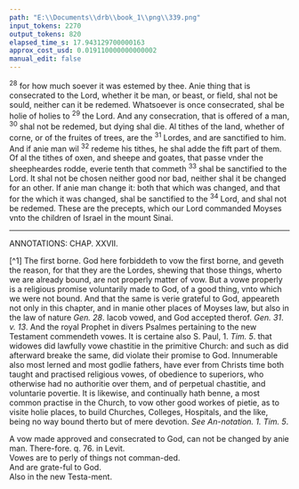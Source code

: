 ```yaml
---
path: "E:\\Documents\\drb\\book_1\\png\\339.png"
input_tokens: 2270
output_tokens: 820
elapsed_time_s: 17.943129700000163
approx_cost_usd: 0.019110000000000002
manual_edit: false
---
```

<sup>28</sup> for how much soever it was estemed by thee. Anie thing that is consecrated to the Lord, whether it be man, or beast, or field, shal not be sould, neither can it be redemed. Whatsoever is once consecrated, shal be holie of holies to <sup>29</sup> the Lord. And any consecration, that is offered of a man, <sup>30</sup> shal not be redemed, but dying shal die. Al tithes of the land, whether of corne, or of the fruites of trees, are the <sup>31</sup> Lordes, and are sanctified to him. And if anie man wil <sup>32</sup> redeme his tithes, he shal adde the fift part of them. Of al the tithes of oxen, and sheepe and goates, that passe vnder the sheepheardes rodde, everie tenth that commeth <sup>33</sup> shal be sanctified to the Lord. It shal not be chosen neither good nor bad, neither shal it be changed for an other. If anie man change it: both that which was changed, and that for the which it was changed, shal be sanctified to the <sup>34</sup> Lord, and shal not be redemed. These are the precepts, which our Lord commanded Moyses vnto the children of Israel in the mount Sinai.

<hr>

ANNOTATIONS:
CHAP. XXVII.

[^1] The first borne. God here forbiddeth to vow the first borne, and geveth the reason, for that they are the Lordes, shewing that those things, wherto we are already bound, are not properly matter of vow. But a vowe properly is a religious promise voluntarily made to God, of a good thing, vnto which we were not bound. And that the same is verie grateful to God, appeareth not only in this chapter, and in manie other places of Moyses law, but also in the law of nature *Gen. 28*. Iacob vowed, and God accepted therof. *Gen. 31*. *v. 13*. And the royal Prophet in divers Psalmes pertaining to the new Testament commendeth vowes. It is certaine also S. Paul, 1. *Tim. 5*. that widowes did lawfully vowe chastitie in the primitive Church: and such as did afterward breake the same, did violate their promise to God. Innumerable also most lerned and most godlie fathers, have ever from Christs time both taught and practised religious vowes, of obedience to superiors, who otherwise had no authoritie over them, and of perpetual chastitie, and voluntarie povertie. It is likewise, and continually hath benne, a most common practise in the Church, to vow other good workes of pietie, as to visite holie places, to build Churches, Colleges, Hospitals, and the like, being no way bound therto but of mere devotion. *See An-notation. 1. Tim. 5*.

<aside>A vow made approved and consecrated to God, can not be changed by anie man. There-fore. q. 76. in Levit.</aside>

<aside>Vowes are to perly of things not comman-ded.</aside>

<aside>And are grate-ful to God.</aside>

<aside>Also in the new Testa-ment.</aside>